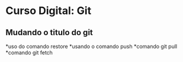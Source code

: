 # Curso Digital: Git

## Mudando o titulo do git

*uso do comando restore
*usando o comando push
*comando git pull
*comando git fetch
